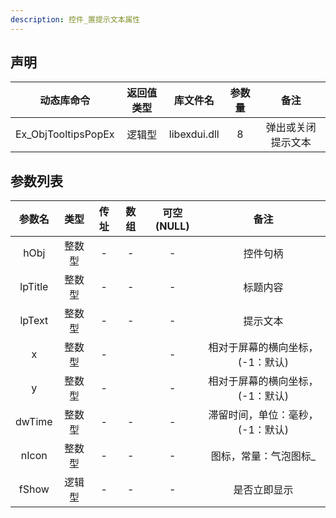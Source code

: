 ```yaml
---
description: 控件_置提示文本属性
---
```





## 声明

|     动态库命令      | 返回值类型 |   库文件名   | 参数量 |        备注        |
| :-----------------: | :--------: | :----------: | :----: | :----------------: |
| Ex_ObjTooltipsPopEx |   逻辑型   | libexdui.dll |   8    | 弹出或关闭提示文本 |

## 参数列表

| 参数名  |  类型  | 传址 | 数组 | 可空(NULL) |               备注               |
| :-----: | :----: | :--: | :--: | :--------: | :------------------------------: |
|  hObj   | 整数型 |  -   |  -   |     -      |             控件句柄             |
| lpTitle | 整数型 |  -   |  -   |     -      |             标题内容             |
| lpText  | 整数型 |  -   |  -   |     -      |             提示文本             |
|    x    | 整数型 |  -   |      |     -      | 相对于屏幕的横向坐标，(-1：默认) |
|    y    | 整数型 |  -   |      |     -      | 相对于屏幕的横向坐标，(-1：默认) |
| dwTime  | 整数型 |  -   |  -   |     -      | 滞留时间，单位：毫秒，(-1：默认) |
|  nIcon  | 整数型 |  -   |  -   |     -      |      图标，常量：气泡图标_       |
|  fShow  | 逻辑型 |  -   |  -   |     -      |           是否立即显示           |